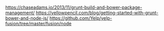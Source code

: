 https://chaseadams.io/2013/11/grunt-build-and-bower-package-management/
https://yellowpencil.com/blog/getting-started-with-grunt-bower-and-node-js/
https://github.com/Yelp/yelp-fusion/tree/master/fusion/node